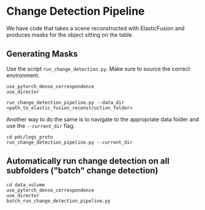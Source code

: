 # Change Detection Pipeline
We have code that takes a scene reconstructed with ElasticFusion and produces masks for the object sitting on the table.

## Generating Masks
Use the script `run_change_detection.py`. Make sure to source the correct environment.

```
use_pytorch_dense_correspondence 
use_director
```

```
run_change_detection_pipeline.py --data_dir <path_to_elastic_fusion_reconstruction_folder>
```

Another way to do the same is to navigate to the appropriate data folder and use the `--current_dir` flag.
```
cd pdc/logs_proto
run_change_detection_pipeline.py --current_dir
```

## Automatically run change detection on all subfolders ("batch" change detection)

```
cd data_volume
use_pytorch_dense_correspondence 
use_director
batch_run_change_detection_pipeline.py
```
